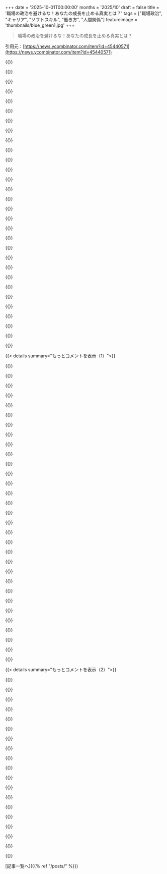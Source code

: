 +++
date = '2025-10-01T00:00:00'
months = '2025/10'
draft = false
title = '職場の政治を避けるな！あなたの成長を止める真実とは？'
tags = ["職場政治", "キャリア", "ソフトスキル", "働き方", "人間関係"]
featureimage = 'thumbnails/blue_green1.jpg'
+++

> 職場の政治を避けるな！あなたの成長を止める真実とは？

引用元：[https://news.ycombinator.com/item?id=45440571](https://news.ycombinator.com/item?id=45440571)




{{<matomeQuote body="Jeff Hodgesのプレゼンで仕事の認識が変わったんだ。<br>ソフトウェア開発では「政治」は避けられない。共同作業は全て政治的だからね。<br>ソフトスキル磨きを避けると損するだけだよ。<br>どんなに優れたコードやアイデアでも、人間関係や社会的力学を無視すると成功しにくいんだ。<br>https://www.somethingsimilar.com/2013/01/14/notes-on-distrib..." userName="languagehacker" createdAt="2025/10/01 18:25:41" color="#ff5733">}}




{{<matomeQuote body="以前の会社は「政治なし」がDNAだったけど、実際は嘘だった。現実に直面しないと良い判断はできない。宮本武蔵の言うように、「真実とは、お前が望むものではなく、あるがままのものだ。」と認めるべきだ。この嘘が、開示不足や説明責任の欠如、有害な神話を蔓延させ、全てを蝕む毒になったんだ。だから政治は避けられない。成功するには、政治家となり、正直に振る舞うべきだよ。" userName="bartread" createdAt="2025/10/01 18:39:16" color="#785bff">}}




{{<matomeQuote body="職場の政治が「ソフトスキルを磨く」って意味だったこと、あったっけ？<br>職場の政治ってのは、ゴマすり、弱い者いじめ、見栄張り、他人の手柄を横取り、自分の失敗を他人のせいにする、みたいなことだろ。<br>記事（TFA）の言葉を使うなら、「影響力」ってやつさ。" userName="dfjfklei" createdAt="2025/10/01 18:38:47" color="#785bff">}}




{{<matomeQuote body="宮本武蔵の引用で、哲学者ユージン・ジェンドリンの有名な言葉を思い出したよ。<br>「真実はすでにそうである。それを認めても悪くならないし、隠しても消えたりしない。真実だからこそ、それと向き合うべきだ。嘘は生きるべきものじゃない。人は真実に耐えられる、なぜなら、もうそれに耐えているからだ。」" userName="Nition" createdAt="2025/10/01 19:41:46" color="#ff33a1">}}




{{<matomeQuote body="コメント3の宮本武蔵の引用についてだけど、https://www.way-of-the-samurai.com/miyamoto-musashi-quotes.h... によると、武蔵はこの言葉を言ってないんだって。D.E.ターバーが武蔵の人生や作品を「解釈」したもので、作り話なんだ。<br>「真実とは、お前が望むものではなく、あるがままのものだ。その力に屈するか、嘘の中で生きるかだ」って言葉は、原文にも信頼できる翻訳にも出てこないらしいよ。" userName="thaumasiotes" createdAt="2025/10/02 00:51:48" color="#38d3d3">}}




{{<matomeQuote body="もしそれしか見えてないなら、君はたぶんソフトスキルを磨く必要があるんじゃないかな。<br>もちろん、君が言ってることは現実だし、一部の環境では特にひどいこともあるけど、そういうことに関わらなくても、影響力を高める余地はたくさんあるんだよ。" userName="hchdifnfbgbf" createdAt="2025/10/01 18:41:40" color="#ff33a1">}}




{{<matomeQuote body="「政治」をネガティブなものとして表現してる意見に同意するよ。俺もそう聞くのが普通だからね。<br>中立的とかポジティブな意味で「政治」って聞くのは、俺には新しい感覚だな。" userName="rkomorn" createdAt="2025/10/01 18:56:15" color="">}}




{{<matomeQuote body="ありがとう、興味深い情報だね。<br>でも、あの引用が武蔵の言葉じゃなくても、独立して見れば真実味があるって価値が損なわれるとは思わないな。バットマンやBattlestar Galacticaでさえ深い真実を語ることもあるし、俺は真実がどこから来たかにはこだわらないんだ。<br>それでも、ちゃんと出所を明かすのが好きだから、今後は正しい出典を引用するようにするよ。改めてありがとう。<br>[0]「英雄として死ぬか、長生きして悪役になるかだ。」―企業リーダーシップでよく見る。<br>[1]「神を演じて、作ったものから手を洗うことはできない。自分の行いから隠れられなくなる日が来る。」― Mark Zuckerbergよ、心して聞け。" userName="bartread" createdAt="2025/10/02 01:41:35" color="#ff5733">}}




{{<matomeQuote body="「政治」をネガティブに捉えるのは、勝者と敗者の視点の違いだよ。自分の思い通りになれば「影響力」とか「協力」って言うけど、ダメだと「政治」って言うんだ。自分がうまくいった時、相手は「政治だ！」って思ってるってこと、忘れちゃダメだよね。" userName="BeetleB" createdAt="2025/10/01 19:01:30" color="#ff33a1">}}




{{<matomeQuote body="「真実を認めても悪くならない」ってのは、人間関係では違うと思うな。認めることでむしろ悪くなることもあるよ。フレンズのフィービーのエピソードを例に挙げてるけど、彼女が「答えがない方がマシ」って思った気持ち、よく分かるよ。どんな答えも状況を悪くしちゃう可能性ってあるんだよね。" userName="thaumasiotes" createdAt="2025/10/02 00:59:13" color="#ff33a1">}}




{{<matomeQuote body="この意見、めちゃくちゃ敵対的だね。引用元が違っても、その言葉の意味が変わるわけじゃないでしょ。「自分でも同じこと言えた」って言うけど、実際には言ってないんだから嘘つきだよ。謝罪を要求してもいいくらいだね。" userName="try_the_bass" createdAt="2025/10/02 07:00:53" color="">}}




{{<matomeQuote body="これ、研修が全然役に立たない良い例だね。会社の価値観って、会議で言いまくったり、広告に出したり、若手に教えたりするけど、誰も本気で守ってないじゃん。ただチェックリストを埋めるための嘘っぱちだよ。" userName="pjmlp" createdAt="2025/10/02 06:49:20" color="">}}




{{<matomeQuote body="著者はスモールトークと「政治」を混同してるよ。「政治」ってのは、職場に持ち込むべきじゃない個人的な意見のこと。例えば、宗教の話とかね。著者が「政治」って言ってるのは、ただの人間関係の力学だよ。それを「政治についてもっと話せ」って言っても、むしろ状況は悪くなるだけだよ。" userName="raxxorraxor" createdAt="2025/10/02 12:21:53" color="#ff5733">}}




{{<matomeQuote body="上に書いたようなことをやって、成功した人って会社で一人も見たことないの？" userName="dfjfklei" createdAt="2025/10/01 18:46:52" color="">}}




{{<matomeQuote body="俺が思うに、「オフィス政治」ってのは、技術や専門知識じゃなくて、他の方法で仕事を進めたり出世したりすることだね。良い結果になることもあれば、悪い結果になることもあるけど、要は「実際の仕事とは別の手段で何かを達成する」ってことだよ。" userName="ryandrake" createdAt="2025/10/01 21:18:05" color="#38d3d3">}}




{{<matomeQuote body="それは「オフィスでの政治」であって、「オフィス政治」じゃないんだよ。著者は混乱してるね。「オフィス政治」ってのは、手柄を横取りしたり、責任転嫁したり、自分だけ良く見せたりすること。つまり、陰謀を企てる裏切り者になるってことだよ。" userName="Izkata" createdAt="2025/10/02 12:26:24" color="#38d3d3">}}




{{<matomeQuote body="これ、めちゃくちゃ荒っぽい意見だな。親コメントの言いたかったことって、「会社の価値観は正直であるべき」ってことで、「価値観自体がいらない」って意味じゃないと思うよ。" userName="try_the_bass" createdAt="2025/10/02 06:52:16" color="">}}




{{<matomeQuote body="真実を避けるのは、感情的な痛みを避けたいからで、合理的な戦略じゃない。真実を避ける人にこんなことを言っても意味ないよ。私も経験があるから分かるけど、短期的な話だけじゃなくて長期的な痛みもあるんだよね。" userName="andrewflnr" createdAt="2025/10/01 23:08:13" color="#785bff">}}




{{<matomeQuote body="筆者は見当違いだよ。彼女が質問を口に出したことで、状況は現実になって、自分に必要な答えを見つけられたんだ。彼がそこにいたからこそ可能だったんだよ。彼女は気分が良くないって言ってるけど、実はこの対決が解決につながって、前に進めるようになったんだ。" userName="mlrtime" createdAt="2025/10/02 10:37:54" color="#785bff">}}




{{<matomeQuote body="そうじゃないと思うよ。彼らが言いたいのは、そういうことをしなくても影響力は持てるってことじゃないかな。" userName="rkomorn" createdAt="2025/10/01 18:53:39" color="">}}




{{<matomeQuote body="私も誤解されたみたいだね。挙げた項目が影響を与える唯一の方法だなんて、ひどい読み方だよ。記事が「職場政治」を嫌うのを個人の問題にするのはおかしい。これはリーダーシップの問題でしょ。サプリでも飲んでソフトスキルを直せって言われてる気分だよ。" userName="dfjfklei" createdAt="2025/10/01 18:58:12" color="#ff5733">}}




{{<matomeQuote body="一体どんな成功を求めてるんだ？魂のない会社でのキャリアやわずかな金は、本当の成功じゃない。エンジニアは内向的で豊かな内面を持つ人が多い。それを犠牲にして成功しても、代償がデカい。上のレベルに行くとソシオパスみたいな奴らを避けられない。それが「政治」の核心だ。そんな成功はいらないね。" userName="kakacik" createdAt="2025/10/02 08:50:36" color="#ff5c5c">}}




{{<matomeQuote body="そうじゃなくてもいいんだよ。逆もアリだ。自分を必要不可欠な存在にするんだ。困ってる人を助けて、隠れた英雄にもちゃんと評価を与える。もし正直で親切、役に立つ人として知られていれば、誰かに手柄を横取りされたり、陥れられそうになったりしても、まずうまくいかない。失敗すれば、そいつらがもっと悪く見えるだけさ。" userName="danaris" createdAt="2025/10/02 12:38:24" color="#ff5733">}}




{{<matomeQuote body="職場の政治には2種類あるかもね。一つは、ソフトパワーで皆が勝つような友好的なゲーム。もう一つは、血みどろのスポーツ。相手を支配し、屈辱を与えるのが目的で、会社や製品なんてどうでもいい。こんな連中が集まるところは地獄だよ。だから、良い人たちが穏やかなゲームをする会社を見つけるのが一番だよ。それが人間として成功できる唯一の道さ。" userName="BatteryMountain" createdAt="2025/10/02 08:18:09" color="#45d325">}}




{{<matomeQuote body="あんたが言ってるのは、真実のためじゃなく、よりマシな嘘のために戦ってるってことだろ。議論の根本は分かるけど、誰も認めたがらないだろうな。みんな真実を追求してるって信じたいもん。真実がもろくて、届かなくて、見えないって言うけど、もしそうなら、どうやってそれがもろいって分かるんだ？" userName="judahmeek" createdAt="2025/10/02 13:08:03" color="#38d3d3">}}




{{<matomeQuote body="いやいや、あんたが言ったのは「それっぽいデタラメ」だよ。なんか深そうに聞こえるけど、実際には何の意味もないし、真実とは全く関係ないね。" userName="try_the_bass" createdAt="2025/10/03 01:38:05" color="">}}




{{<matomeQuote body="＞5. 目立つこと。素晴らしい仕事をしても誰も知らなきゃ、本当にやったことになる？ 成果を共有し、全体会議で発表し、皆が参照するデザイン ドキュメントを書こう。<br>それと、上司や先輩が関わる時は、功績を分かち合うことで魔法のような効果があるってことを忘れないで。BobがAliceの下で働いてて、Bobがほぼ一人で何かすごいことを成し遂げたとするよね。もしAliceがそれを発表して自分の手柄にしたら、Aliceは1クレジット ポイントもらえるかもしれない。でも、もし彼女がBobの仕事として発表し、自分を全く言及しなかったら、Bobは1クレジット ポイントを得る。でもAliceも発表しただけで0.5単位くらいのクレジットはもらえるし、AliceはBobの上司で、Bobの評価が上がったことでさらに0.25ポイントくらいもらえる。だから、合計で1.75単位のクレジットになるわけだ！ 決して他人に手柄を分け与えるのをためらわないこと。自分にもメリットがあるよ！ (これはShowrunningの11の法則の一つでもあるよ: https://news.ycombinator.com/item?id=27867023 他のリンクも含めて)" userName="exmadscientist" createdAt="2025/10/01 18:15:57" color="#38d3d3">}}




{{<matomeQuote body="チームでやった仕事については、たとえ一人でやったとしても、いつも「私たち」って表現してきたよ。自分をアピールするタイミングとやり方には、ある程度のスキルが必要だよね。最近は、グループ全体としてはポジティブな姿勢で、失敗については直接的に自分の責任だと認めるようにしてる。運が良かっただけかもしれないけど、これで同僚やC-suiteからたくさんの尊敬を得られたと思うな。結局誰が仕事をしたのか、みんなが分かってないなんて感じたことは一度もないよ。" userName="jaymzcampbell" createdAt="2025/10/01 18:52:53" color="#38d3d3">}}




{{<matomeQuote body="どこで働いても、年次レビューの時期になると、チーム全体ではなく「自分が何をしたか」を強調するように求められるんだ。「チームじゃなくて君を昇進させようとしてるんだから、君が何をしたか教えてくれ！」ってね。面接も同じで、「私はチームXの主要メンバーとして製品Yを出荷しました」じゃなくて、「私が製品Yを出荷しました」って言うべきなんだよ。<br>だから、チームの一員として働くことを期待されるのに、自分の貢献だけが個別に評価されるっていう奇妙な矛盾があるんだよね。チームの功績を自分のものにしたら、報酬をもらう悪者になる。でも、チームの努力だと認めて自分の貢献だけを主張したら、影響力が足りないって忘れられちゃうんだ。" userName="ryandrake" createdAt="2025/10/01 21:26:15" color="#38d3d3">}}




{{<matomeQuote body="こういう状況では、「私たち」って言わずに、自分が特定のチーム成果にどう貢献したかを直接話すようにしてるよ。もし100％自分の仕事だったら、そう言うだけだね。でも、ステークホルダーとの一般的な会話とか、プレゼンとか、気軽な会話の時は「私たち」にすることが多いかな。<br>例えば、ツールに新しい機能を追加してデプロイしたら、「私たち、ちょうどXをプッシュしたんだ」って言う。特定の機能の99％を私がやったとしても、「私たち、Yを追加したんだ」って言うね。年次レビューでは、具体的に何をしたかを話せるし。これまでは、所属したチームやチームの規模に恵まれてたんだと思うけど、このやり方で問題になったことはないな。<br>ちなみに、主に小規模（50人未満）や中規模（500人未満）の会社に勤めてきたよ。買収で一度だけ5000人以上の会社で直接働いた時は、まさに君が言ってたような感じになり始めて、すぐ辞めたよ。" userName="jaymzcampbell" createdAt="2025/10/01 21:38:31" color="#ff33a1">}}




{{< details summary="もっとコメントを表示（1）">}}

{{<matomeQuote body="どんな機能的な組織でも、昇進したいレベルで仕事をするまでは昇進できないよ。<br>つまり、自分の労働だけに関わる仕事しかしてこなかったとしたら、他の人が関わるイニシアチブを主導するような仕事をしてない限り、ミッドレベルのDeveloperより上には昇進できないってこと（役職に関わらずね）。君はより大きな「スコープ」で働けることを示せてないってことだ。<br>ほとんどのテック企業のレベリングガイドラインを見ればわかるよ。たとえミッドレベルのチケット担当者だとしても、Project Managerに話しかけて、「エピック」や「ワークストリーム」のような、より大きな成果物のデリバリーに責任を持つようにしてみるべきだね。そうすれば、君がより大きなデリバリーを調整できることを示せるから。" userName="scarface_74" createdAt="2025/10/02 00:24:16" color="#785bff">}}




{{<matomeQuote body="昔は私もそうしてたけど、それは欺瞞的で有害だって結論付けたんだ。もし君が全部やったのに「私たち」って言ったら、現実を正確に伝えてないことになる。それは社会的な操作を生み出すんだよ。何が起こったかを正確に描写して、正しい情報が組織全体に流れるようにする方がいい。それがより良い意思決定につながるからね。<br>例えば、悪意を持って君の功績を奪う人が、君がやった仕事について「私たち」って言ってきた時に、それに対処する手段を持つことになる。もしそれができないと、彼らが昇進したり、より大きな責任を与えられたりした結果として組織に生じる歪みや害に対処できなくなるんだ。フリーライダーも早く露見するようになり、リーダーはチームを迅速に自己修正できるようになるし、重荷を背負いすぎてる個人の不満も減るはずだ。" userName="energy123" createdAt="2025/10/02 04:59:36" color="#785bff">}}




{{<matomeQuote body="もし君が書いたコードが誰か他の人によって保守されることになっているなら、それは「私たち」の仕事だよ。99％のケースでそうなるはずだ。たとえ君が最初の作業をしたとしても、君はチームとして活動しているんだからね。" userName="thenoblesunfish" createdAt="2025/10/02 06:42:12" color="">}}




{{<matomeQuote body="私は反対だね。チームには誰もがやりたがる仕事があるけど、一人しかできないってことは珍しくないよ。チームプレイヤーであるってことは、チームメイトが目立つGreenfieldプロジェクトに取り組んでる間に、地味な保守作業をすることだってあり得るんだ。だから、功績を少しずつ分け与えるのは全く理にかなってるよ。" userName="hamandcheese" createdAt="2025/10/02 05:42:06" color="">}}




{{<matomeQuote body="小規模企業ならみんなに合理的だけど、大企業なら昇進や高収入のためにグリーンフィールドプロジェクトで目立つべきだね。チームワークも大事だけど、給料や昇進が個別交渉なら自分を一番に考えるしかないでしょ。" userName="rapidaneurism" createdAt="2025/10/02 06:02:41" color="#ff33a1">}}




{{<matomeQuote body="俺はチームで一番給料高いけど、意欲的なチームメイトには目立つ仕事を喜んで渡すよ。結局、それが将来のコネや紹介に繋がるんだから。同僚を犠牲にして目先の利益だけ追うのは、バカな真似だって。自分だけを考えても、長期的に見たら損するだけだよ。" userName="hamandcheese" createdAt="2025/10/05 22:28:24" color="#785bff">}}




{{<matomeQuote body="FAANGみたいな企業で働いたことないなら、この手の助言は逆効果になることもあるよ。FAANGの政治、昇進、プロモーションパック、レベリングはマジで別次元だから。PIPとかhire to fireとか、ヤバい話もいっぱいあるし。このゲームをやるなら、まずルールを知らないとね。" userName="mlrtime" createdAt="2025/10/02 10:49:04" color="#785bff">}}




{{<matomeQuote body="手柄を分かち合うのはいいけど、偽りの手柄を広めるのは違うね。正確な情報伝達が大事なんだ。チームがうまく機能するために、頑張った人が認められ、ただ乗りしてる奴にはちゃんと責任を取らせるべきだ。これはチームワークに敵対してるんじゃなくて、頑張ってる仲間へのリスペクトだよ。" userName="energy123" createdAt="2025/10/02 06:12:50" color="">}}




{{<matomeQuote body="理論はきれいだけど、実際はアリスが手柄を独り占めして、ボブの名前なんて誰も覚えてないんだよ。みんな自分のことで忙しいし、2ヶ月後にはアリスがやったってことしか覚えてないのがオチ。もしチームのメンバーに手柄をあげたいなら、自分で発表させなきゃダメだね。そうしないと、本気で気にかけてるなんて思えないよ。" userName="dilyevsky" createdAt="2025/10/01 18:40:49" color="#ff33a1">}}




{{<matomeQuote body="エンジニアとして世間知らずかもしれないけど、すごい技術的な成果が発表されて「あれはマネージャーがやったんだ」って思ったことは一度もないよ。" userName="hamandcheese" createdAt="2025/10/02 05:33:54" color="">}}




{{<matomeQuote body="それは自分が経験したことには当てはまるかもしれないけど、他の人の話だと違うよ。研究チームのリーダーから会社の社長まで、結局、名前が残るのはトップの人たちなんだ。作業した人の名前が最初に出てても、ジャーナリストなんかはそういう「細かい部分」を削るからね。" userName="nosianu" createdAt="2025/10/02 08:57:54" color="">}}




{{<matomeQuote body="それはマネージャー次第だね。彼らが個人やチームをちゃんと認めて、プロジェクトの成功をその人の昇給、ボーナス、昇進に繋げられるかどうかだよ。全てのマネージャーが無能だったり腐ってるわけじゃないからね。" userName="Maro" createdAt="2025/10/02 05:07:34" color="">}}




{{<matomeQuote body="俺の最初の会社が買収されたとき、CEOがボーナスを配ったんだ。計算式はだいたい給料の0.4倍かける勤続年数だったらしい。俺の番になったら、CEOが人事部に俺の勤続年数を再確認したんだよ。俺は超ジュニアだったけど、CEOのオフィスの隣に座ってたのに、俺の存在すら知らなかったみたい。リンクとこの視点に感謝するよ。" userName="fusslo" createdAt="2025/10/01 18:30:47" color="">}}




{{<matomeQuote body="人の仕事を紹介する時は、大部分をその人がやったなら、ちゃんと功績を分かち合わないとダメだよ。君が関わったとしても、大きな評価は相手に譲るべき。他人の功績を横取りする奴は嫌われるし、すぐバレる。特に仕事が批判されても自分が責任を取れるか問われた時に困るぞ。これは法律じゃなくて常識だよね。" userName="NoPicklez" createdAt="2025/10/02 03:06:58" color="#ff5c5c">}}




{{<matomeQuote body="もちろん、それは良い結果が出た時だけの話だよね。もし悪い結果だったら、Aliceは”私たち”とか”私”とか言い出して、問題を解決して良い結果を出し、またBobに手柄をあげようとするんじゃないかな。" userName="nedt" createdAt="2025/10/02 10:10:34" color="#785bff">}}




{{<matomeQuote body="これは多くの自己愛性パーソナリティ障害の奴らが理解してないことだね。少し分け与える方が多くを得られるってこと。だから、みんなにコインを配る（＝功績を分け与える）ことでしか、てっぺんには行けないんだよ。" userName="silvestrov" createdAt="2025/10/01 18:34:52" color="#785bff">}}




{{<matomeQuote body="俺がめちゃくちゃ成功してる自己愛性パーソナリティ障害の奴らを何人も見てきたから、君には同意できないな。自分だけを気にする奴らにとって、トップへ行くためのすごくはっきりした道があるのは確かだよ。" userName="Loughla" createdAt="2025/10/01 19:52:08" color="#785bff">}}




{{<matomeQuote body="だから、ここでは仕事での成功について話してるんだよ。記事や議論のテーマもそれだしね。個人的な成功の定義とは違うけど、ここでは関係ない話だ。" userName="Loughla" createdAt="2025/10/03 01:08:46" color="">}}




{{<matomeQuote body="これは自己愛性パーソナリティ障害じゃないほとんどの人が（俺も含めて）人生で気づく真実だね。自己実現は他人を助けることから生まれるもので、自分自身のことばかり考えてもなかなか得られないよ。" userName="mlrtime" createdAt="2025/10/02 10:54:21" color="#38d3d3">}}




{{<matomeQuote body="記事の「ひどい技術的決定は適切な情報を持つ人がいなかったからだ」ってのは俺の経験と違うな。<br>大抵は非技術的な理由だよ。例えば、1) 開発者が履歴書にHot New Thingを載せたい、2) Good New Thingを買うためにOld Bad Thingをダメだと見せたい、3) 組織がVCなどにNew Buzzwordを使ったシステムを見せたい、とかね。<br>これらは嫌だけど、偉い人には説得力があるんだ。記事の「人間関係を築く」ってのは良いけど、”ひどい技術的決定”に関する議論で成功するって期待はしない方がいいよ。" userName="rossdavidh" createdAt="2025/10/01 18:10:35" color="#38d3d3">}}




{{<matomeQuote body="いつものことだけど、HNのコメントは記事よりも的を射てるね。C-suite以外の全員が反対したのに、C-suiteがプロセスを覆すのを何回も見てきたよ。だいたい、社外の人とゴルフしたのが理由だったりするんだ。昔、ベンダー評価に参加したのに、実はCEOが何週間も前に承認して書類にサインしてたことが分かってさ、俺たちは一方的に決められたことのために時間を無駄にしてただけだったんだ。" userName="citizenpaul" createdAt="2025/10/01 18:33:22" color="#785bff">}}




{{<matomeQuote body="職場の政治の話で「うちの会社はバカばっかだから意味ない」って反論で片付けるのは違うって思うんだ。C-suiteがゴルフで意思決定するような会社なら、この記事は当てはまらない。それは別の問題があるわけだし、対処すべきだよね。でも、だからといって全ての人にとってこの記事が無意味なわけじゃない。まるで恋愛相談に「どうせ浮気されるから無駄」って言うのと同じだよ。" userName="johnfn" createdAt="2025/10/01 18:43:09" color="#45d325">}}




{{<matomeQuote body="この記事は大企業で技術的な政治を行う方法について書かれてるけど、機能的で賢明、縁故主義じゃないリーダーシップなんて稀だよ。ずっと昔からそう。Dilbertが人気なのもその証拠だよね。この記事は例え話でいう「第三の男」だよ。ステークホルダーのニーズを理解し、解決策を伝え、実行することが社内政治の成功の鍵だなんて冗談だよ。まるで親がサンタに良い子にしてろって言うのと同じさ。人間政治は奥が深すぎて、素人が勝てるわけない。ポーカーで5分以内にカモが誰かわからなかったら、お前がそのカモだよ。" userName="obviouslynotme" createdAt="2025/10/01 19:56:27" color="#38d3d3">}}




{{<matomeQuote body="「機能的で賢明、縁故主義じゃないリーダーシップは例外」だって？結婚の多くが離婚で終わるからって、将来のパートナーをみんな「どうせ離婚する相手」として見るのは違うんじゃない？それは自分にとっても、関わる人にとっても、未来にとっても健康的じゃないよ。" userName="johnfn" createdAt="2025/10/01 20:33:46" color="">}}




{{<matomeQuote body="記事は、人間関係を築けば、早い段階で会話に加わって、自分のアイデアの方向に持っていけるって言ってるんだと思うよ。例えば君の場合、1. 新しい流行りのインセンティブを早く察知して、君の素晴らしいアイデアとどう共存させるか考える。2. 古い悪いやり方が君の素晴らしいアイデアには合わないことを示す手助けをする。3. 組織が新しいBuzzwordを重視してるって理解して、それに合わせて自分の仕事の枠組みを作るって感じだね。" userName="eawgewag" createdAt="2025/10/01 18:20:56" color="#45d325">}}




{{<matomeQuote body="俺たちはみんな自己中心的なアクターとして、以下のことに何の問題もないと思ってるよ。1) 2008年以降、俺は9年勤めた2社目から8回も転職したんだ。クビになった時も、給料アップで転職した時も、すぐに仕事を見つけられた（51歳になった今でも1ヶ月以上かかったことないよ）。それは「最新のHotness」を常に実世界で使えるようにしてるからさ。2) 1番と同じ。3) VC支援企業なら、「良い製品を作る」のが目標じゃない。「出口（Exit）」、つまり売却や上場が目標で、その後に「素晴らしい旅」ってブログで製品終了を告知するんだ。社内政治の目的は「正しいこと」をすることじゃない。給料を握ってる人たちと歩調を合わせ、いざという時に別の仕事が見つかるようにすることだよ。" userName="scarface_74" createdAt="2025/10/01 18:48:51" color="#45d325">}}




{{<matomeQuote body="C-suiteが「ゴルフの腕前」で意思決定してるなら、ゴルフを覚えるべきだよ。上手になる必要はないけど、ゲームを遅らせるほどヘタじゃダメだ。各ホール1〜2オーバーパーくらいでもいいから、ボールはすぐ見つけて、深くラフには入れないようにするんだ。必要ならレッスンを受けたらいい（パワーはなくても正確で、勝ちたいわけじゃなく、ただゲームに参加するのに十分なスイングを身につけるんだ）。それから、誰かが「四人組」を探してる時に、自分もその候補に入るようにしておくんだ。ゴルフが上手くなるのはいいけど、これは政治の話だから、ゲームに参加して話せるくらいで十分ってことだよ。" userName="bluGill" createdAt="2025/10/01 21:25:01" color="#38d3d3">}}




{{<matomeQuote body="生存者バイアスってやつだよ。何度もひどい目に遭ったら、自分にとっての戦略がどこにあるか見えてくるもんだ。人生を何回もぶち壊すようなことに、全力を注ぎ続けるのはバカげてるよ。" userName="citizenpaul" createdAt="2025/10/01 22:13:25" color="">}}




{{<matomeQuote body="もし俺が何度も傷ついてたら、どんな人と付き合ってるのかとか、デートで何を学んでるのかを考えるだろうし、友達に恋愛関係がどうなのか聞いて、何か違うことできないか探すだろうね。みんなに「離婚の準備しとけ」なんて言い始めたりはしないさ。" userName="johnfn" createdAt="2025/10/01 23:13:02" color="">}}




{{<matomeQuote body="記事は理論上は素晴らしいけど、実際にはこんなにうまくいくことはないよ。技術系の組織ならまだしもね。技術プロジェクトが失敗するビジネス上の理由なんて、いつだってある。技術プロジェクトの失敗率に関する記事はよく見るでしょ？なんでかっていうと、ビジネス側の人間とその意見の重みが、常に技術側を圧倒するからさ。たとえ世界最高の政治的エンジニアリングの調整役になっても、人間関係を築いてみんなを巻き込み、理解を助けたとしても、プロジェクトは結局失敗するんだよ。" userName="garciasn" createdAt="2025/10/01 18:45:29" color="#ff33a1">}}

{{</details>}}




{{< details summary="もっとコメントを表示（2）">}}

{{<matomeQuote body="俺は一度離婚してるけど、だからって結婚するなっては言わないよ。ただ、2人目の妻には婚前契約にサインさせたし、みんなにもそう勧めるね。彼女は最初は嫌がったけど、サインしないなら結婚しないって言ったら応じたんだ。今でもたまに思い出して嫌われるけどさ。5年前のことだけど、今も結婚してるし、離婚はしてない。ロマンチックじゃないかもしれないけど、人や状況って大きく変わるから、あれで正しかったと思う。永遠に添い遂げたいって願ってるけど、最初の妻の時もそう願ってたのに、スタートアップが失敗した時に浮気されたからね。だから今はずっと賢くなって、そんな希望が崩れる方法を1000通りも見つけられるんだ。" userName="Maro" createdAt="2025/10/02 05:22:03" color="#785bff">}}




{{<matomeQuote body="「最高のスキルは”面接でうまくやる方法”を学ぶこと」っていつも言ってるよ。仕事自体は結構簡単で、入るのが大変なんだ。最近はちょっとサボってたけど、2026年にはまた面接対策を頑張るって自分に誓ったんだよね。" userName="surgical_fire" createdAt="2025/10/01 20:05:37" color="">}}




{{<matomeQuote body="どんな面接を期待するかによるかな。俺の価値は10年以上もコードを書く能力じゃなかったんだ。新しい部署のリードとかアーキテクト、顧客対応のクラウドコンサルとかをやってきたからね。そういう役職では、ソフトスキルやシステム設計の面接が大事で、それは得意中の得意だよ。主要なプロジェクトはSTAR形式でまとめた資料があるから、いつでも見直せるんだ。" userName="JustExAWS" createdAt="2025/10/01 20:53:21" color="">}}




{{<matomeQuote body="全くだよ。俺が話してたのは、ソフトウェア開発者みたいなすごく技術的な役職、つまり”Individual Contributor”（IC）のこと。他の役職には全然興味なかったんだ。" userName="surgical_fire" createdAt="2025/10/02 08:16:35" color="">}}




{{<matomeQuote body="「会社がNew Buzzwordを使ったシステムをVCとかに見せる必要があるから、それがNew Buzzwordを使うチャンスなんだ、それが理にかなってるかどうか関係なくね」って話、まじでヤバいよね。投資家が”AIで何かやってる”のを見たがって、そうじゃないと”時代遅れ”って言われるからって、無駄なものを作らされたのを何度か見てきたよ。" userName="roarcher" createdAt="2025/10/01 21:29:10" color="#785bff">}}




{{<matomeQuote body="RTOについてはどう思う？新しい”AIファースト”なGenAIイニシアチブは？" userName="some_guy_nobel" createdAt="2025/10/01 18:45:28" color="">}}




{{<matomeQuote body="そういう技術的なICの仕事は、AIが登場する前からコモディティ化されやすいのが問題だね。もし競争の基準が「コーディング面接のうまさ」だけだと、他の人たちと差をつけるのが難しくなるよ。俺もICだけど、人管理じゃなくて、半分はコード書いて、もう半分は”ビジネス”と関わる道を選んだんだ。大手テック企業のレベル基準を見ても、”コードがめちゃくちゃ書ける”だけじゃ、ミドルレベル止まりだよ。" userName="JustExAWS" createdAt="2025/10/02 15:07:24" color="#ff33a1">}}




{{<matomeQuote body="「コモディティ化されやすい」ってのは、メリットもデメリットもあるんだ。AIなんて全然心配してないよ。「コーディング面接が唯一の競争軸だと差をつけにくい」って言うけど、だからこそ俺は”面接される方法”が最高のスキルだって言ったんだ。「コードがすごく書けるだけじゃ中レベル止まり」って言うけどさ、俺は家を買って家族を養えるだけのお金が欲しかっただけなんだよね。ミドルレベルの役職で十分それができるし、それが俺の目標だったんだよ。" userName="surgical_fire" createdAt="2025/10/02 15:54:17" color="">}}




{{<matomeQuote body="どうやって招待されるんだ？あなたを避けてCEOが呼ばれてるのにさ？ゴマすりしてる間に誰が自分の仕事をするんだよ？いつもの被害者非難じゃん。問題は、自分の仕事に加えてCTOの仕事までしないことだろ...そんなハッスルライフ的なバカげた話はもう聞きたくないね。" userName="citizenpaul" createdAt="2025/10/01 22:37:55" color="#ff33a1">}}




{{<matomeQuote body="まあ、時には却下されることもあるってことだよね。それが”政治”を認識するってことの一部だと俺は思うよ。VCがGenAIをやりたがってて、お前がそれがバカげてると思っても、お前は却下される。でも、それでも多くの点で利益を得ることはできるんだ。何から利益を得られるかをちゃんと認識する必要があるだけだよ。" userName="eawgewag" createdAt="2025/10/01 20:16:07" color="#ff33a1">}}




{{<matomeQuote body="「技術プロジェクトが失敗する原因は常にビジネス上の理由」って、それじゃいつもビジネス側のせいってことで、技術者のせいじゃないってこと？俺の経験は違うな。（ちなみに、プロの技術者として30年やってるけどね）" userName="circlefavshape" createdAt="2025/10/01 19:01:02" color="#785bff">}}




{{<matomeQuote body="51歳の俺から言わせてもらうと、2022年以降のIT業界は地獄だよ。ドットコムバブル崩壊よりひどい。特に中高年がハンズオンのポジションを得るのは超難しい。<br>ブラインドで履歴書を何百通送っても全然見てもらえない。でも、特定のAWSニッチ分野の専門知識や人脈を使ったアプローチなら、2週間で3つもオファーが来たんだ。結局、コーディングスキルだけじゃなくて、組織の複雑な問題を解決して「物事を成し遂げる」能力が求められてるってことだね。" userName="JustExAWS" createdAt="2025/10/02 16:25:57" color="#785bff">}}




{{<matomeQuote body="「HNのコメントは記事より的確」ってよく言うけどさ、C-suite（経営層）がゴルフ仲間との関係で技術的な決定を覆す、みたいなのは、彼らが正当なステークホルダーだってことを理解してないだけだよ。<br>組織には常に自分より力のある人がいて、彼らの意見があるなら、説得するか、諦めるか。政治から逃げるのは選択肢じゃないし、頑固になるのはクビになる良い方法だね。エンジニアが政治を避けるのは、結局自分の損になるってことだよ。" userName="timr" createdAt="2025/10/01 19:26:59" color="#38d3d3">}}




{{<matomeQuote body="確かに、これは筆者の「声のでかい間違ってる奴が勝って、正しいのに黙ってる奴が損する」って主張とは逆の意見だね。" userName="some_guy_nobel" createdAt="2025/10/01 21:18:23" color="">}}




{{<matomeQuote body="投資家目線では多分「正しい選択」なんだろうけど、それは技術的な意思決定じゃなくて、テクノロジーの“コスプレ”を作るビジネスって感じだね。俺の関与するビジネスじゃないわ。" userName="rossdavidh" createdAt="2025/10/01 23:47:40" color="">}}




{{<matomeQuote body="それって「早起きして本読めばビル・ゲイツになれる」って言うのと同じアドバイスじゃん。ゴルフに誘われるのは、元々そのサークルにいるからだよ。俺はシニアDevSecOpsで毎年会社を危機から救ってるけど、ビジネスマンから見たらただの働き蜂さ。" userName="ozim" createdAt="2025/10/02 06:36:19" color="#ff5c5c">}}




{{<matomeQuote body="（77260への返信）兄弟、気持ちはわかるよ。俺は42歳だけど、まだその壁にはぶつかってないかな。でも、古いエンジニアが増えてるって実感はある。マネージャー職は嫌だね。ヨーロッパだとアメリカほどITの求人状況はひどくない印象だよ。<br>「ハンズオンだけど組織の複雑な問題に対処して物事を成し遂げる能力」は、IC（Individual Contributor）でもすごく重要だよね。転職はしばらく厳しいだろうけど、面接練習は続けてるよ。" userName="surgical_fire" createdAt="2025/10/02 17:54:50" color="#785bff">}}




{{<matomeQuote body="「政治」ってのは、組織のアラインメントがうまくいってない証拠だよ。完璧にデザインされた組織なら、政治はほとんどなくなるはずだね。<br>プラスサム環境（全員が協力して利益を増やす）なら、政治はただのノイズで、物を作ることに集中すればいい。でもゼロサム環境（大企業みたいに利益の奪い合い）なら、政治がゲームそのもの。自分がどっちの環境にいるかを見極めるのが、成功へのカギだよ。" userName="alphazard" createdAt="2025/10/01 18:20:58" color="#785bff">}}

{{</details>}}



[記事一覧へ]({{% ref "/posts/" %}})

